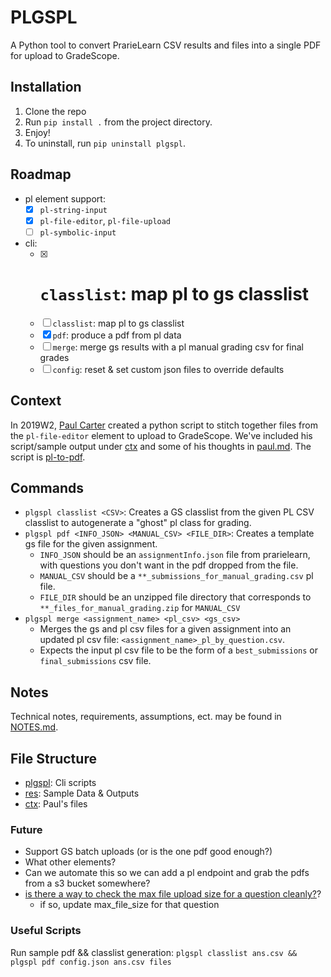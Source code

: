 # PLGSPL

A Python tool to convert PrarieLearn CSV results and files into a single PDF for upload to GradeScope.

## Installation

1. Clone the repo
2. Run `pip install .` from the project directory.
3. Enjoy!
4. To uninstall, run `pip uninstall plgspl`.

## Roadmap

- pl element support:
  - [x] `pl-string-input`
  - [x] `pl-file-editor`, `pl-file-upload`
  - [ ] `pl-symbolic-input`
- cli:
  - [x] # `classlist`: map pl to gs classlist
  - [ ] `classlist`: map pl to gs classlist
  - [x] `pdf`: produce a pdf from pl data
  - [ ] `merge`: merge gs results with a pl manual grading csv for final grades
  - [ ] `config`: reset & set custom json files to override defaults

## Context

In 2019W2, [Paul Carter](https://www.cs.ubc.ca/people/paul-carter) created a python script to stitch together files from the `pl-file-editor` element to upload to GradeScope. We've included his script/sample output under [ctx](ctx) and some of his thoughts in [paul.md](ctx/paul.md). The script is [pl-to-pdf](ctx/pl-to-pdf.py).

## Commands

- `plgspl classlist <CSV>`: Creates a GS classlist from the given PL CSV classlist to autogenerate a "ghost" pl class for grading.
- `plgspl pdf <INFO_JSON> <MANUAL_CSV> <FILE_DIR>`: Creates a template gs file for the given assignment.
  - `INFO_JSON` should be an `assignmentInfo.json` file from prarielearn, with questions you don't want in the pdf dropped from the file.
  - `MANUAL_CSV` should be a `**_submissions_for_manual_grading.csv` pl file.
  - `FILE_DIR` should be an unzipped file directory that corresponds to `**_files_for_manual_grading.zip` for `MANUAL_CSV`
- `plgspl merge <assignment_name> <pl_csv> <gs_csv>`
  - Merges the gs and pl csv files for a given assignment into an updated pl csv file: `<assignment_name>_pl_by_question.csv`.
  - Expects the input pl csv file to be the form of a `best_submissions` or `final_submissions` csv file.

## Notes

Technical notes, requirements, assumptions, ect. may be found in [NOTES.md](NOTES.md).

## File Structure

- [plgspl](plgspl): Cli scripts
- [res](res): Sample Data & Outputs
- [ctx](ctx): Paul's files

### Future

- Support GS batch uploads (or is the one pdf good enough?)
- What other elements?
- Can we automate this so we can add a pl endpoint and grab the pdfs from a s3 bucket somewhere?
- [is there a way to check the max file upload size for a question cleanly?](https://stackoverflow.com/questions/845058/how-to-get-line-count-of-a-large-file-cheaply-in-python)?
  - if so, update max_file_size for that question

### Useful Scripts

Run sample pdf && classlist generation: `plgspl classlist ans.csv && plgspl pdf config.json ans.csv files`

